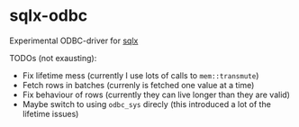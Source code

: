 # sqlx-odbc

Experimental ODBC-driver for [sqlx](https://github.com/launchbadge/sqlx)

TODOs (not exausting):

- Fix lifetime mess (currently I use lots of calls to `mem::transmute`)
- Fetch rows in batches (currenly is fetched one value at a time)
- Fix behaviour of rows (currently they can live longer than they are valid)
- Maybe switch to using `odbc_sys` direcly (this introduced a lot of the lifetime issues)
